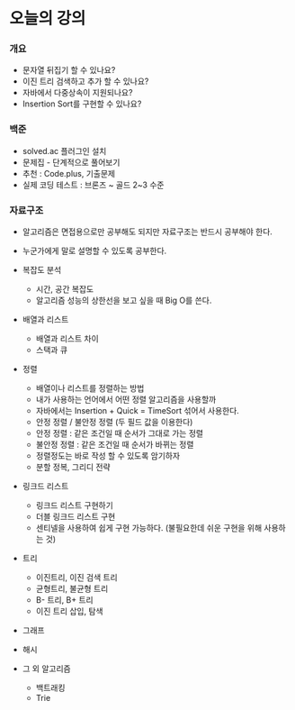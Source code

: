 # 오늘의 강의

### 개요

- 문자열 뒤집기 할 수 있나요?
- 이진 트리 검색하고 추가 할 수 있나요?
- 자바에서 다중상속이 지원되나요?
- Insertion Sort를 구현할 수 있나요?

### 백준

- solved.ac 플러그인 설치
- 문제집 - 단계적으로 풀어보기
- 추천 : Code.plus, 기출문제
- 실제 코딩 테스트 : 브론즈 ~ 골드 2~3 수준

### 자료구조

- 알고리즘은 면접용으로만 공부해도 되지만 자료구조는 반드시 공부해야 한다.

- 누군가에게 말로 설명할 수 있도록 공부한다.

- 복잡도 분석

  - 시간, 공간 복잡도
  - 알고리즘 성능의 상한선을 보고 싶을 때 Big O를 쓴다.

- 배열과 리스트

  - 배열과 리스트 차이
  - 스택과 큐

- 정렬

  - 배열이나 리스트를 정렬하는 방법
  - 내가 사용하는 언어에서 어떤 정렬 알고리즘을 사용할까
  - 자바에서는 Insertion + Quick = TimeSort 섞어서 사용한다.
  - 안정 정렬 / 불안정 정렬 (두 필드 값을 이용한다)
  - 안정 정렬 : 같은 조건일 때 순서가 그대로 가는 정렬
  - 불안정 정렬 : 같은 조건일 때 순서가 바뀌는 정렬
  - 정렬정도는 바로 작성 할 수 있도록 암기하자
  - 분할 정복, 그리디 전략

- 링크드 리스트

  - 링크드 리스트 구현하기
  - 더블 링크드 리스트 구현
  - 센티넬을 사용하여 쉽게 구현 가능하다. (불필요한데 쉬운 구현을 위해 사용하는 것)

- 트리

  - 이진트리, 이진 검색 트리
  - 균형트리, 불균형 트리
  - B- 트리, B+ 트리
  - 이진 트리 삽입, 탐색

- 그래프

- 해시

- 그 외 알고리즘

  - 백트래킹
  - Trie
